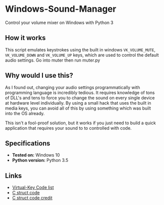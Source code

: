 # Windows-Sound-Manager
Control your volume mixer on Windows with Python 3

## How it works
This script emulates keystrokes using the built in windows `VK_VOLUME_MUTE`, `VK_VOLUME_DOWN` and `VK_VOLUME_UP` keys, which are used to control the default audio settings.
Go into muter then run muter.py

## Why would I use this?
As I found out, changing your audio settings programmatically with programming language is incredibly tedious. It requires knowledge of tons of DLL's and tens to force you to change the sound on every single device at hardware level individually. By using a small hack that uses the built in media keys, you can avoid all of this by using something which was built into the OS already.

This isn't a fool-proof solution, but it works if you just need to build a quick application that requires your sound to to controlled with code.

## Specifications
* **Tested on:** Windows 10
* **Python version:** Python 3.5

## Links
* [Virtual-Key Code list](https://msdn.microsoft.com/en-us/library/windows/desktop/dd375731(v=vs.85).aspx)
* [C struct code](http://stackoverflow.com/questions/13564851/generate-keyboard-events)
* [C struct code credit](https://github.com/lucasg)
